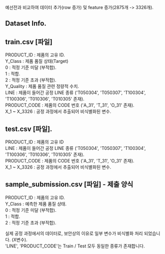 예선전과 비교하여 데이터 추가(row 증가) 및 feature 증가(2875개 -> 3326개).  

## Dataset Info.

## train.csv [파일]
PRODUCT_ID : 제품의 고유 ID.  
Y_Class : 제품 품질 상태(Target)    
0 : 적정 기준 미달 (부적합).  
1 : 적합.  
2 : 적정 기준 초과 (부적합).  
Y_Quality : 제품 품질 관련 정량적 수치.  
LINE : 제품이 들어간 공정 LINE 종류 ('T050304', 'T050307', 'T100304', 'T100306', 'T010306', 'T010305' 존재).  
PRODUCT_CODE : 제품의 CODE 번호 ('A_31', 'T_31', 'O_31' 존재).  
X_1 ~ X_3326 : 공정 과정에서 추출되어 비식별화된 변수.  


## test.csv [파일].  
PRODUCT_ID : 제품의 고유 ID   
LINE : 제품이 들어간 공정 LINE 종류 ('T050304', 'T050307', 'T100304', 'T100306', 'T010306', 'T010305' 존재).  
PRODUCT_CODE : 제품의 CODE 번호 ('A_31', 'T_31', 'O_31' 존재).  
X_1 ~ X_3326 : 공정 과정에서 추출되어 비식별화된 변수.  


## sample_submission.csv [파일] - 제출 양식
PRODUCT_ID : 제품의 고유 ID.  
Y_Class : 예측한 제품 품질 상태.  
0 : 적정 기준 미달 (부적합).  
1 : 적합.  
2 : 적정 기준 초과 (부적합).  

실제 공정 과정에서의 데이터로, 보안상의 이유로 일부 변수가 비식별화 처리 되었습니다. (X변수).  
'LINE', 'PRODUCT_CODE'는 Train / Test 모두 동일한 종류가 존재합니다.   
